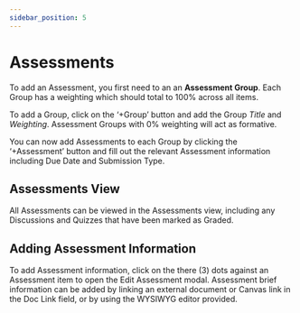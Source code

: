 ```yaml
---
sidebar_position: 5
---
```


# Assessments


To add an Assessment, you first need to an an **Assessment Group**. Each Group has a weighting which should total to 100% across all items.

To add a Group, click on the ‘+Group’ button and add the Group _Title_ and _Weighting_. Assessment Groups with 0% weighting will act as formative.

You can now add Assessments to each Group by clicking the ‘+Assessment’ button and fill out the relevant Assessment information including Due Date and Submission Type.


## Assessments View

All Assessments can be viewed in the Assessments view, including any Discussions and Quizzes that have been marked as Graded.


## Adding Assessment Information

To add Assessment information, click on the there (3) dots against an Assessment item to open the Edit Assessment modal. Assessment brief information can be added by linking an external document or Canvas link in the Doc Link field, or by using the WYSIWYG editor provided.
